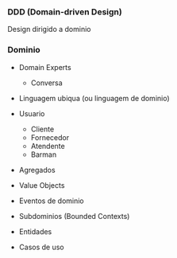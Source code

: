 ### DDD (Domain-driven Design)

Design dirigido a dominio

### Dominio

- Domain Experts
  - Conversa
- Linguagem ubiqua (ou linguagem de dominio)

- Usuario

  - Cliente
  - Fornecedor
  - Atendente
  - Barman

- Agregados
- Value Objects
- Eventos de dominio
- Subdominios (Bounded Contexts)
- Entidades
- Casos de uso
